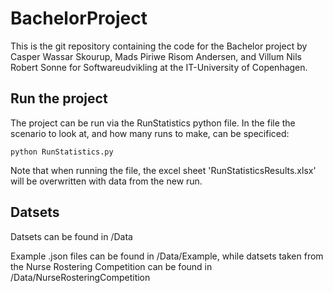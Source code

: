 # BachelorProject
This is the git repository containing the code for the Bachelor project by Casper Wassar Skourup, Mads Piriwe Risom Andersen, and Villum Nils Robert Sonne for Softwareudvikling at the IT-University of Copenhagen. 

## Run the project

The project can be run via the RunStatistics python file. In the file the scenario to look at, and how many runs to make, can be specificed:

```
python RunStatistics.py
```

Note that when running the file, the excel sheet 'RunStatisticsResults.xlsx' will be overwritten with data from the new run. 

## Datsets

Datsets can be found in /Data

Example .json files can be found in /Data/Example, while datsets taken from the Nurse Rostering Competition can be found
in /Data/NurseRosteringCompetition
